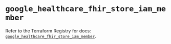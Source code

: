 # `google_healthcare_fhir_store_iam_member`

Refer to the Terraform Registry for docs: [`google_healthcare_fhir_store_iam_member`](https://registry.terraform.io/providers/hashicorp/google/6.30.0/docs/resources/healthcare_fhir_store_iam_member).
